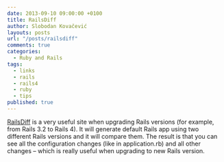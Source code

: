 ```yaml
---
date: 2013-09-10 09:00:00 +0100
title: RailsDiff
author: Slobodan Kovačević
layouts: posts
url: "/posts/railsdiff"
comments: true
categories:
  - Ruby and Rails
tags:
  - links
  - rails
  - rails4
  - ruby
  - tips
published: true
---
```

<a title="RailsDiff - compare Rails default app" href="http://railsdiff.org/" target="_blank">RailsDiff</a>
is a very useful site when upgrading Rails versions (for example, from Rails 3.2 to Rails 4). It will generate default Rails app using two different Rails versions and it will compare them. The result is that you can see all the configuration changes (like in application.rb) and all other changes &#8211; which is really useful when upgrading to new Rails version.
